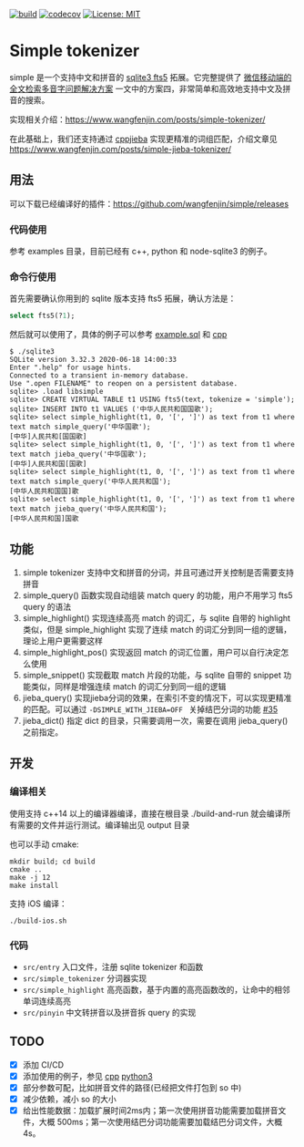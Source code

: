 [![build](https://github.com/wangfenjin/simple/workflows/CI/badge.svg)](https://github.com/wangfenjin/simple/actions?query=workflow%3ACI)
[![codecov](https://codecov.io/gh/wangfenjin/simple/branch/master/graph/badge.svg?token=8SHLFZ3RB4)](https://codecov.io/gh/wangfenjin/simple)
[![License: MIT](https://img.shields.io/badge/License-MIT-blue.svg)](https://github.com/wangfenjin/simple/blob/master/LICENSE)

# Simple tokenizer

simple 是一个支持中文和拼音的 [sqlite3 fts5](https://www.sqlite.org/fts5.html) 拓展。它完整提供了 [微信移动端的全文检索多音字问题解决方案](https://cloud.tencent.com/developer/article/1198371) 一文中的方案四，非常简单和高效地支持中文及拼音的搜索。

实现相关介绍：https://www.wangfenjin.com/posts/simple-tokenizer/

在此基础上，我们还支持通过 [cppjieba](https://github.com/yanyiwu/cppjieba) 实现更精准的词组匹配，介绍文章见 https://www.wangfenjin.com/posts/simple-jieba-tokenizer/

## 用法

可以下载已经编译好的插件：https://github.com/wangfenjin/simple/releases

### 代码使用

参考 examples 目录，目前已经有 c++, python 和 node-sqlite3 的例子。

### 命令行使用

首先需要确认你用到的 sqlite 版本支持 fts5 拓展，确认方法是：
```sql
select fts5(?1);
```
然后就可以使用了，具体的例子可以参考 [example.sql](./example.sql) 和 [cpp](https://github.com/wangfenjin/simple/blob/master/examples/cpp/main.cc) 

```
$ ./sqlite3
SQLite version 3.32.3 2020-06-18 14:00:33
Enter ".help" for usage hints.
Connected to a transient in-memory database.
Use ".open FILENAME" to reopen on a persistent database.
sqlite> .load libsimple
sqlite> CREATE VIRTUAL TABLE t1 USING fts5(text, tokenize = 'simple');
sqlite> INSERT INTO t1 VALUES ('中华人民共和国国歌');
sqlite> select simple_highlight(t1, 0, '[', ']') as text from t1 where text match simple_query('中华国歌');
[中华]人民共和[国国歌]
sqlite> select simple_highlight(t1, 0, '[', ']') as text from t1 where text match jieba_query('中华国歌');
[中华]人民共和国[国歌]
sqlite> select simple_highlight(t1, 0, '[', ']') as text from t1 where text match simple_query('中华人民共和国');
[中华人民共和国国]歌
sqlite> select simple_highlight(t1, 0, '[', ']') as text from t1 where text match jieba_query('中华人民共和国');
[中华人民共和国]国歌
```

## 功能

1. simple tokenizer 支持中文和拼音的分词，并且可通过开关控制是否需要支持拼音
2. simple_query() 函数实现自动组装 match query 的功能，用户不用学习 fts5 query 的语法
3. simple_highlight() 实现连续高亮 match 的词汇，与 sqlite 自带的 highlight 类似，但是 simple_highlight 实现了连续 match 的词汇分到同一组的逻辑，理论上用户更需要这样
4. simple_highlight_pos() 实现返回 match 的词汇位置，用户可以自行决定怎么使用
5. simple_snippet() 实现截取 match 片段的功能，与 sqlite 自带的 snippet 功能类似，同样是增强连续 match 的词汇分到同一组的逻辑
6. jieba_query() 实现jieba分词的效果，在索引不变的情况下，可以实现更精准的匹配。可以通过 `-DSIMPLE_WITH_JIEBA=OFF ` 关掉结巴分词的功能 [#35](https://github.com/wangfenjin/simple/pull/35)
7. jieba_dict() 指定 dict 的目录，只需要调用一次，需要在调用 jieba_query() 之前指定。

## 开发

### 编译相关

使用支持 c++14 以上的编译器编译，直接在根目录 ./build-and-run 就会编译所有需要的文件并运行测试。编译输出见 output 目录

也可以手动 cmake:
```shell
mkdir build; cd build
cmake ..
make -j 12
make install
```

支持 iOS 编译：
```
./build-ios.sh
```

### 代码
- `src/entry` 入口文件，注册 sqlite tokenizer 和函数
- `src/simple_tokenizer` 分词器实现
- `src/simple_highlight` 高亮函数，基于内置的高亮函数改的，让命中的相邻单词连续高亮
- `src/pinyin` 中文转拼音以及拼音拆 query 的实现

## TODO

- [x] 添加 CI/CD 
- [x] 添加使用的例子，参见 [cpp](https://github.com/wangfenjin/simple/blob/master/examples/cpp/main.cc) [python3](https://github.com/wangfenjin/simple/blob/master/examples/python3/db_connector.py)
- [x] 部分参数可配，比如拼音文件的路径(已经把文件打包到 so 中)
- [x] 减少依赖，减小 so 的大小
- [x] 给出性能数据：加载扩展时间2ms内；第一次使用拼音功能需要加载拼音文件，大概 500ms；第一次使用结巴分词功能需要加载结巴分词文件，大概 4s。
